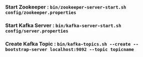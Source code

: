 ### Start Zookeeper : `bin/zookeeper-server-start.sh config/zookeeper.properties`

### Start Kafka Server : `bin/kafka-server-start.sh config/server.properties`

### Create Kafka Topic :  `bin/kafka-topics.sh --create --bootstrap-server localhost:9092 --topic topicname`
